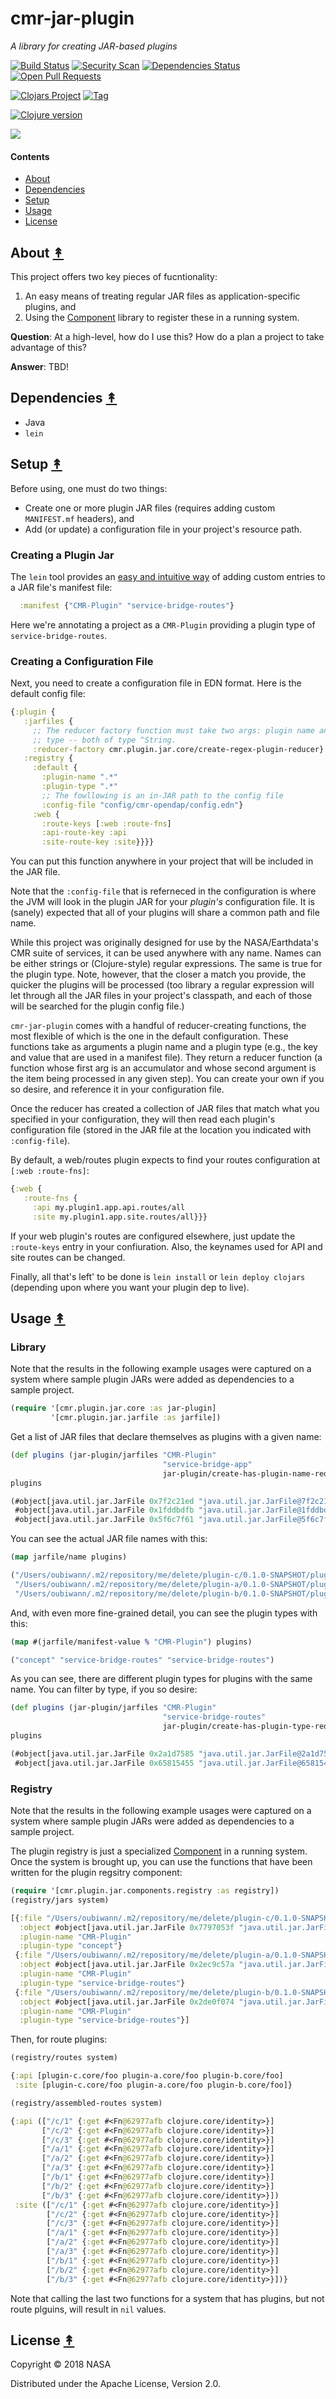 # cmr-jar-plugin

*A library for creating JAR-based plugins*

[![Build Status][travis-badge]][travis]
[![Security Scan][security-scan-badge]][travis]
[![Dependencies Status][deps-badge]][travis]
[![Open Pull Requests][prs-badge]][prs]

[![Clojars Project][clojars-badge]][clojars]
[![Tag][tag-badge]][tag]

[![Clojure version][clojure-v]](project.clj)

[![][logo]][logo]


#### Contents

* [About](#about-)
* [Dependencies](#dependencies-)
* [Setup](#setup-)
* [Usage](#usage-)
* [License](#license-)


## About [&#x219F;](#contents)

This project offers two key pieces of fucntionality:

1. An easy means of treating regular JAR files as application-specific
   plugins, and
1. Using the [Component](https://github.com/stuartsierra/component)
   library to register these in a running system.

**Question**: At a high-level, how do I use this? How do a plan a project to
take advantage of this?

**Answer**: TBD!


## Dependencies [&#x219F;](#contents)

* Java
* `lein`


## Setup [&#x219F;](#contents)

Before using, one must do two things:

* Create one or more plugin JAR files (requires adding custom `MANIFEST.mf`
  headers), and
* Add (or update) a configuration file in your project's resource path.


### Creating a Plugin Jar

The `lein` tool provides an
[easy and intuitive way](https://github.com/technomancy/leiningen/blob/master/sample.project.clj)
of adding custom entries to a JAR file's manifest file:

```clj
  :manifest {"CMR-Plugin" "service-bridge-routes"}
```

Here we're annotating a project as a `CMR-Plugin` providing a plugin type of
`service-bridge-routes`.


### Creating a Configuration File

Next, you need to create a configuration file in EDN format. Here is the
default config file:

```clj
{:plugin {
   :jarfiles {
     ;; The reducer factory function must take two args: plugin name and plugin
     ;; type -- both of type ^String.
     :reducer-factory cmr.plugin.jar.core/create-regex-plugin-reducer}
   :registry {
     :default {
       :plugin-name ".*"
       :plugin-type ".*"
       ;; The fowllowing is an in-JAR path to the config file
       :config-file "config/cmr-opendap/config.edn"}
     :web {
       :route-keys [:web :route-fns]
       :api-route-key :api
       :site-route-key :site}}}}
```

You can put this function anywhere in your project that will be included in
the JAR file.


Note that the `:config-file` that is referneced in the configuration is where
the JVM will look in the plugin JAR for your _plugin's_ configuration file.
It is (sanely) expected that all of your plugins will share a common path and
file name.

While this project was originally designed for use by the NASA/Earthdata's
CMR suite of services, it can be used anywhere with any name. Names can be
either strings or (Clojure-style) regular expressions. The same is true for the
plugin type. Note, however, that the closer a match you provide, the quicker
the plugins will be processed (too library a regular expression will let
through all the JAR files in your project's classpath, and each of those will
be searched for the plugin config file.)

`cmr-jar-plugin` comes with a handful of reducer-creating functions, the most
flexible of which is the one in the default configuration. These functions
take as arguments a plugin name and a plugin type (e.g., the key and value that
are used in a manifest file). They return a reducer function (a function
whose first arg is an accumulator and whose second argument is the item being
processed in any given step). You can create your own if you so desire, and
reference it in your configuration file.

Once the reducer has created a collection of JAR files that match what you
specified in your configuration, they will then read each plugin's configuration
file (stored in the JAR file at the location you indicated with
`:config-file`).

By default, a web/routes plugin expects to find your routes configuration at
`[:web :route-fns]`:

```clj
{:web {
   :route-fns {
     :api my.plugin1.app.api.routes/all
     :site my.plugin1.app.site.routes/all}}}
```

If your web plugin's routes are configured elsewhere, just update the
`:route-keys` entry in your confiuration. Also, the keynames used for API and
site routes can be changed.

Finally, all that's left' to be done is `lein install` or `lein deploy clojars`
(depending upon where you want your plugin dep to live).


## Usage [&#x219F;](#contents)

### Library

Note that the results in the following example usages were captured on a
system where sample plugin JARs were added as dependencies to a sample project.

```clj
(require '[cmr.plugin.jar.core :as jar-plugin]
         '[cmr.plugin.jar.jarfile :as jarfile])
```

Get a list of JAR files that declare themselves as plugins with a given name:

```clj
(def plugins (jar-plugin/jarfiles "CMR-Plugin"
                                  "service-bridge-app"
                                  jar-plugin/create-has-plugin-name-reducer))
plugins
```
```clj
(#object[java.util.jar.JarFile 0x7f2c21ed "java.util.jar.JarFile@7f2c21ed"]
 #object[java.util.jar.JarFile 0x1fddbdfb "java.util.jar.JarFile@1fddbdfb"]
 #object[java.util.jar.JarFile 0x5f6c7f61 "java.util.jar.JarFile@5f6c7f61"])
```

You can see the actual JAR file names with this:
```clj
(map jarfile/name plugins)
```
```clj
("/Users/oubiwann/.m2/repository/me/delete/plugin-c/0.1.0-SNAPSHOT/plugin-c-0.1.0-SNAPSHOT.jar"
 "/Users/oubiwann/.m2/repository/me/delete/plugin-a/0.1.0-SNAPSHOT/plugin-a-0.1.0-SNAPSHOT.jar"
 "/Users/oubiwann/.m2/repository/me/delete/plugin-b/0.1.0-SNAPSHOT/plugin-b-0.1.0-SNAPSHOT.jar")
```

And, with even more fine-grained detail, you can see the plugin types with
this:

```clj
(map #(jarfile/manifest-value % "CMR-Plugin") plugins)
```
```clj
("concept" "service-bridge-routes" "service-bridge-routes")
```

As you can see, there are different plugin types for plugins with the same
name. You can filter by type, if you so desire:

```clj
(def plugins (jar-plugin/jarfiles "CMR-Plugin"
                                  "service-bridge-routes"
                                  jar-plugin/create-has-plugin-type-reducer))
plugins
```
```clj
(#object[java.util.jar.JarFile 0x2a1d7585 "java.util.jar.JarFile@2a1d7585"]
 #object[java.util.jar.JarFile 0x65815455 "java.util.jar.JarFile@65815455"])
```



### Registry

Note that the results in the following example usages were captured on a
system where sample plugin JARs were added as dependencies to a sample project.

The plugin registry is just a specialized
[Component](https://github.com/stuartsierra/component) in a running system.
Once the system is brought up, you can use the functions that have been written
for the plugin regsitry component:

```clj
(require '[cmr.plugin.jar.components.registry :as registry])
(registry/jars system)
```
```clj
[{:file "/Users/oubiwann/.m2/repository/me/delete/plugin-c/0.1.0-SNAPSHOT/plugin-c-0.1.0-SNAPSHOT.jar"
  :object #object[java.util.jar.JarFile 0x7797053f "java.util.jar.JarFile@7797053f"]
  :plugin-name "CMR-Plugin"
  :plugin-type "concept"}
 {:file "/Users/oubiwann/.m2/repository/me/delete/plugin-a/0.1.0-SNAPSHOT/plugin-a-0.1.0-SNAPSHOT.jar"
  :object #object[java.util.jar.JarFile 0x2ec9c57a "java.util.jar.JarFile@2ec9c57a"]
  :plugin-name "CMR-Plugin"
  :plugin-type "service-bridge-routes"}
 {:file "/Users/oubiwann/.m2/repository/me/delete/plugin-b/0.1.0-SNAPSHOT/plugin-b-0.1.0-SNAPSHOT.jar"
  :object #object[java.util.jar.JarFile 0x2de0f074 "java.util.jar.JarFile@2de0f074"]
  :plugin-name "CMR-Plugin"
  :plugin-type "service-bridge-routes"}]
```

Then, for route plugins:

```clj
(registry/routes system)
```
```clj
{:api [plugin-c.core/foo plugin-a.core/foo plugin-b.core/foo]
 :site [plugin-c.core/foo plugin-a.core/foo plugin-b.core/foo]}
```

```clj
(registry/assembled-routes system)
```
```clj
{:api (["/c/1" {:get #<Fn@62977afb clojure.core/identity>}]
       ["/c/2" {:get #<Fn@62977afb clojure.core/identity>}]
       ["/c/3" {:get #<Fn@62977afb clojure.core/identity>}]
       ["/a/1" {:get #<Fn@62977afb clojure.core/identity>}]
       ["/a/2" {:get #<Fn@62977afb clojure.core/identity>}]
       ["/a/3" {:get #<Fn@62977afb clojure.core/identity>}]
       ["/b/1" {:get #<Fn@62977afb clojure.core/identity>}]
       ["/b/2" {:get #<Fn@62977afb clojure.core/identity>}]
       ["/b/3" {:get #<Fn@62977afb clojure.core/identity>}])
 :site (["/c/1" {:get #<Fn@62977afb clojure.core/identity>}]
        ["/c/2" {:get #<Fn@62977afb clojure.core/identity>}]
        ["/c/3" {:get #<Fn@62977afb clojure.core/identity>}]
        ["/a/1" {:get #<Fn@62977afb clojure.core/identity>}]
        ["/a/2" {:get #<Fn@62977afb clojure.core/identity>}]
        ["/a/3" {:get #<Fn@62977afb clojure.core/identity>}]
        ["/b/1" {:get #<Fn@62977afb clojure.core/identity>}]
        ["/b/2" {:get #<Fn@62977afb clojure.core/identity>}]
        ["/b/3" {:get #<Fn@62977afb clojure.core/identity>}])}
```

Note that calling the last two functions for a system that has plugins, but not
route plguins, will result in `nil` values.


## License [&#x219F;](#contents)

Copyright © 2018 NASA

Distributed under the Apache License, Version 2.0.


<!-- Named page links below: /-->

[logo]: https://avatars2.githubusercontent.com/u/32934967?s=200&v=4
[travis]: https://travis-ci.org/cmr-exchange/cmr-jar-plugin
[travis-badge]: https://travis-ci.org/cmr-exchange/cmr-jar-plugin.png?branch=master
[deps-badge]: https://img.shields.io/badge/deps%20check-passing-brightgreen.svg
[tag-badge]: https://img.shields.io/github/tag/cmr-exchange/cmr-jar-plugin.svg
[tag]: https://github.com/cmr-exchange/cmr-jar-plugin/tags
[clojure-v]: https://img.shields.io/badge/clojure-1.9.0-blue.svg
[clojars]: https://clojars.org/gov.nasa.earthdata/cmr-jar-plugin
[clojars-badge]: https://img.shields.io/clojars/v/gov.nasa.earthdata/cmr-jar-plugin.svg
[security-scan-badge]: https://img.shields.io/badge/nvd%2Fsecurity%20scan-passing-brightgreen.svg
[prs]: https://github.com/pulls?utf8=%E2%9C%93&q=is%3Aopen+is%3Apr+org%3Acmr-exchange+archived%3Afalse+
[prs-badge]: https://img.shields.io/badge/Open%20PRs-org-yellow.svg
